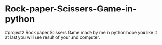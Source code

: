 # Rock-paper-Scissers-Game-in-python
#project2 Rock,paper,Scissers Game made by me in python hope you like it at last you will see result of your and computer.
